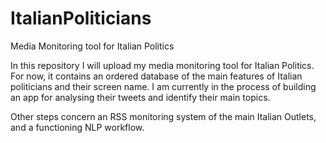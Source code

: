 # ItalianPoliticians
 Media Monitoring tool for Italian Politics
 
 In this repository I will upload my media monitoring tool for Italian Politics. For now, it contains an ordered database of the main features of Italian politicians and their screen name. I am currently in the process of building an app for analysing their tweets and identify their main topics. 
 
 Other steps concern an RSS monitoring system of the main Italian Outlets, and a functioning NLP workflow.
